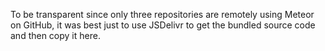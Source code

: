 To be transparent since only three repositories are remotely using Meteor on GitHub, it was best just to use JSDelivr to get the bundled source code and then copy it here.